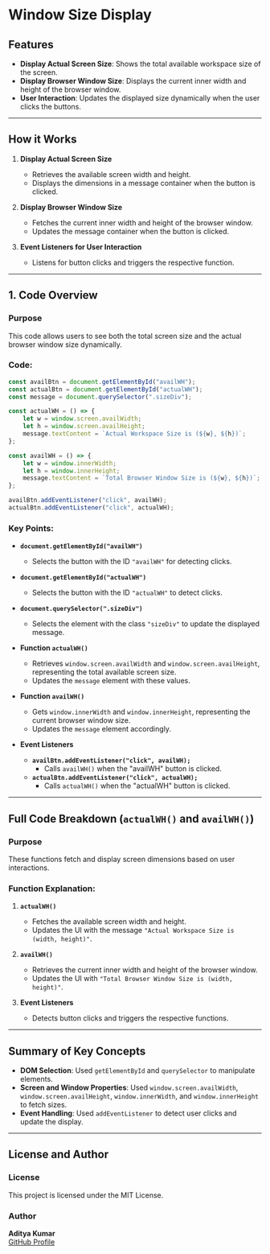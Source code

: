 # **Window Size Display**  

## **Features**  

- **Display Actual Screen Size**: Shows the total available workspace size of the screen.  
- **Display Browser Window Size**: Displays the current inner width and height of the browser window.  
- **User Interaction**: Updates the displayed size dynamically when the user clicks the buttons.  

---  

## **How it Works**  

1. **Display Actual Screen Size**  
   - Retrieves the available screen width and height.  
   - Displays the dimensions in a message container when the button is clicked.  

2. **Display Browser Window Size**  
   - Fetches the current inner width and height of the browser window.  
   - Updates the message container when the button is clicked.  

3. **Event Listeners for User Interaction**  
   - Listens for button clicks and triggers the respective function.  

---  

## **1. Code Overview**  

### **Purpose**  

This code allows users to see both the total screen size and the actual browser window size dynamically.  

### **Code:**  

```javascript
const availBtn = document.getElementById("availWH");
const actualBtn = document.getElementById("actualWH");
const message = document.querySelector(".sizeDiv");

const actualWH = () => {
    let w = window.screen.availWidth;
    let h = window.screen.availHeight;
    message.textContent = `Actual Workspace Size is (${w}, ${h})`;
};

const availWH = () => {
    let w = window.innerWidth;
    let h = window.innerHeight;
    message.textContent = `Total Browser Window Size is (${w}, ${h})`;
};

availBtn.addEventListener("click", availWH);
actualBtn.addEventListener("click", actualWH);
```

### **Key Points:**  

- **`document.getElementById("availWH")`**  
  - Selects the button with the ID `"availWH"` for detecting clicks.  

- **`document.getElementById("actualWH")`**  
  - Selects the button with the ID `"actualWH"` to detect clicks.  

- **`document.querySelector(".sizeDiv")`**  
  - Selects the element with the class `"sizeDiv"` to update the displayed message.  

- **Function `actualWH()`**  
  - Retrieves `window.screen.availWidth` and `window.screen.availHeight`, representing the total available screen size.  
  - Updates the `message` element with these values.  

- **Function `availWH()`**  
  - Gets `window.innerWidth` and `window.innerHeight`, representing the current browser window size.  
  - Updates the `message` element accordingly.  

- **Event Listeners**  
  - **`availBtn.addEventListener("click", availWH);`**  
    - Calls `availWH()` when the "availWH" button is clicked.  
  - **`actualBtn.addEventListener("click", actualWH);`**  
    - Calls `actualWH()` when the "actualWH" button is clicked.  

---  

## **Full Code Breakdown (`actualWH()` and `availWH()`)**  

### **Purpose**  

These functions fetch and display screen dimensions based on user interactions.  

### **Function Explanation:**  

1. **`actualWH()`**  
   - Fetches the available screen width and height.  
   - Updates the UI with the message `"Actual Workspace Size is (width, height)"`.  

2. **`availWH()`**  
   - Retrieves the current inner width and height of the browser window.  
   - Updates the UI with `"Total Browser Window Size is (width, height)"`.  

3. **Event Listeners**  
   - Detects button clicks and triggers the respective functions.  

---  

## **Summary of Key Concepts**  

- **DOM Selection**: Used `getElementById` and `querySelector` to manipulate elements.  
- **Screen and Window Properties**: Used `window.screen.availWidth`, `window.screen.availHeight`, `window.innerWidth`, and `window.innerHeight` to fetch sizes.  
- **Event Handling**: Used `addEventListener` to detect user clicks and update the display.  

---  

## **License and Author**  

### **License**  

This project is licensed under the MIT License.  

### **Author**  

**Aditya Kumar**  
[GitHub Profile](https://github.com/itsadityakr)